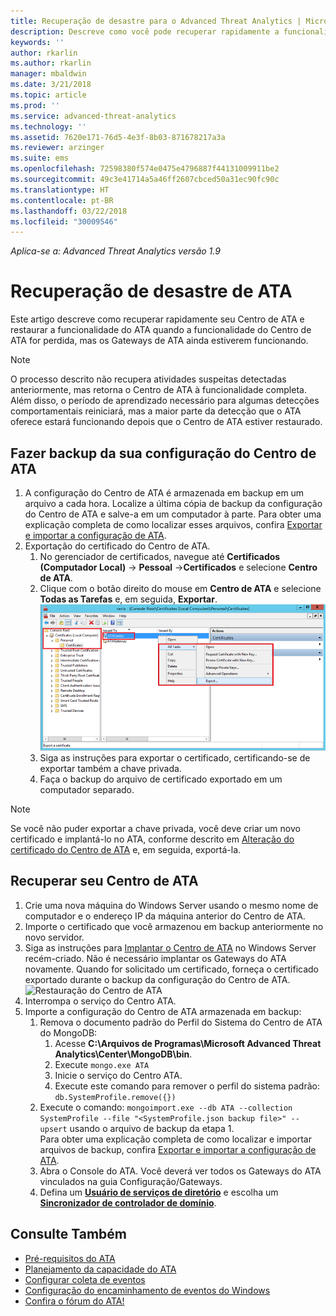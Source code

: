 ```yaml
---
title: Recuperação de desastre para o Advanced Threat Analytics | Microsoft Docs
description: Descreve como você pode recuperar rapidamente a funcionalidade do ATA após desastres
keywords: ''
author: rkarlin
ms.author: rkarlin
manager: mbaldwin
ms.date: 3/21/2018
ms.topic: article
ms.prod: ''
ms.service: advanced-threat-analytics
ms.technology: ''
ms.assetid: 7620e171-76d5-4e3f-8b03-871678217a3a
ms.reviewer: arzinger
ms.suite: ems
ms.openlocfilehash: 72598380f574e0475e4796887f44131009911be2
ms.sourcegitcommit: 49c3e41714a5a46ff2607cbced50a31ec90fc90c
ms.translationtype: HT
ms.contentlocale: pt-BR
ms.lasthandoff: 03/22/2018
ms.locfileid: "30009546"
---
```

*Aplica-se a: Advanced Threat Analytics versão 1.9*



# <a name="ata-disaster-recovery"></a>Recuperação de desastre de ATA
Este artigo descreve como recuperar rapidamente seu Centro de ATA e restaurar a funcionalidade do ATA quando a funcionalidade do Centro de ATA for perdida, mas os Gateways de ATA ainda estiverem funcionando. 

>[!NOTE]
> O processo descrito não recupera atividades suspeitas detectadas anteriormente, mas retorna o Centro de ATA à funcionalidade completa. Além disso, o período de aprendizado necessário para algumas detecções comportamentais reiniciará, mas a maior parte da detecção que o ATA oferece estará funcionando depois que o Centro de ATA estiver restaurado. 

## <a name="back-up-your-ata-center-configuration"></a>Fazer backup da sua configuração do Centro de ATA

1. A configuração do Centro de ATA é armazenada em backup em um arquivo a cada hora. Localize a última cópia de backup da configuração do Centro de ATA e salve-a em um computador à parte. Para obter uma explicação completa de como localizar esses arquivos, confira [Exportar e importar a configuração de ATA](ata-configuration-file.md). 
2. Exportação do certificado do Centro de ATA.
    1. No gerenciador de certificados, navegue até **Certificados (Computador Local)** -> **Pessoal** ->**Certificados** e selecione **Centro de ATA**.
    2. Clique com o botão direito do mouse em **Centro de ATA** e selecione **Todas as Tarefas** e, em seguida, **Exportar**. 
     ![Certificado do Centro de ATA](media/ata-center-cert.png)
    3. Siga as instruções para exportar o certificado, certificando-se de exportar também a chave privada.
    4. Faça o backup do arquivo de certificado exportado em um computador separado.

  > [!NOTE] 
  > Se você não puder exportar a chave privada, você deve criar um novo certificado e implantá-lo no ATA, conforme descrito em [Alteração do certificado do Centro de ATA](modifying-ata-center-configuration.md) e, em seguida, exportá-la. 

## <a name="recover-your-ata-center"></a>Recuperar seu Centro de ATA

1. Crie uma nova máquina do Windows Server usando o mesmo nome de computador e o endereço IP da máquina anterior do Centro de ATA.
2. Importe o certificado que você armazenou em backup anteriormente no novo servidor.
3. Siga as instruções para [Implantar o Centro de ATA](install-ata-step1.md) no Windows Server recém-criado. Não é necessário implantar os Gateways do ATA novamente. Quando for solicitado um certificado, forneça o certificado exportado durante o backup da configuração do Centro de ATA. 
![Restauração do Centro de ATA](media/disaster-recovery-deploymentss.png)
4. Interrompa o serviço do Centro ATA.
5. Importe a configuração do Centro de ATA armazenada em backup:
    1. Remova o documento padrão do Perfil do Sistema do Centro de ATA do MongoDB: 
        1. Acesse **C:\Arquivos de Programas\Microsoft Advanced Threat Analytics\Center\MongoDB\bin**. 
        2. Execute `mongo.exe ATA` 
        3. Inicie o serviço do Centro ATA.
        4. Execute este comando para remover o perfil do sistema padrão: `db.SystemProfile.remove({})`
    2. Execute o comando: `mongoimport.exe --db ATA --collection SystemProfile --file "<SystemProfile.json backup file>" --upsert` usando o arquivo de backup da etapa 1.</br>
    Para obter uma explicação completa de como localizar e importar arquivos de backup, confira [Exportar e importar a configuração de ATA](ata-configuration-file.md). 
    3. Abra o Console do ATA. Você deverá ver todos os Gateways do ATA vinculados na guia Configuração/Gateways. 
    4. Defina um [**Usuário de serviços de diretório**](install-ata-step2.md) e escolha um [**Sincronizador de controlador de domínio**](install-ata-step5.md). 






## <a name="see-also"></a>Consulte Também
- [Pré-requisitos do ATA](ata-prerequisites.md)
- [Planejamento da capacidade do ATA](ata-capacity-planning.md)
- [Configurar coleta de eventos](install-ata-step6.md)
- [Configuração do encaminhamento de eventos do Windows](configure-event-collection.md)
- [Confira o fórum do ATA!](https://social.technet.microsoft.com/Forums/security/home?forum=mata)
